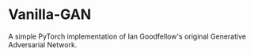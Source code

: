 # Vanilla-GAN
A simple PyTorch implementation of Ian Goodfellow's original Generative Adversarial Network.
